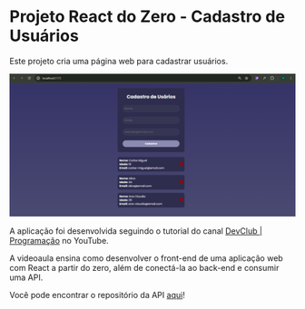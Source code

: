 # Projeto React do Zero - Cadastro de Usuários

<p>Este projeto cria uma página web para cadastrar usuários.</p>

![Preview do projeto](/src/assets/preview.png)

<p>A aplicação foi desenvolvida seguindo o tutorial do canal <a href="https://www.youtube.com/watch?v=_gHr2Pe5LCY" target="_blank">DevClub | Programação</a> no YouTube.
</p>

<p>A videoaula ensina como desenvolver o front-end de uma aplicação web com React a partir do zero, além de conectá-la ao back-end e consumir uma API.</p>

<p>Você pode encontrar o repositório da API <a href="https://github.com/yasminsilva1/primeira-api-devclub/" target="_blank">aqui</a>!</p>
